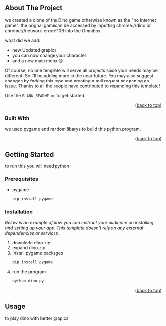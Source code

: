 
<!-- ABOUT THE PROJECT -->
## About The Project

we created a clone of the Dino game otherwise known as the "no Internet game". the orignal gamecan be accessed by inputting chrome://dino or chrome://network-error/-106 into the Omnibox.

what did we add:
* new Updated grapics 
* you can now change your character 
* and a new main menu :smile:

Of course, no one template will serve all projects since your needs may be different. So I'll be adding more in the near future. You may also suggest changes by forking this repo and creating a pull request or opening an issue. Thanks to all the people have contributed to expanding this template!

Use the `BLANK_README.md` to get started.

<p align="right">(<a href="#readme-top">back to top</a>)</p>



### Built With

we used pygame and random libarys to bulid this python program.


<p align="right">(<a href="#readme-top">back to top</a>)</p>



<!-- GETTING STARTED -->
## Getting Started

to run this you will need python

### Prerequisites


* pygame
  ```sh
  pip install pygame
  ```

### Installation

_Below is an example of how you can instruct your audience on installing and setting up your app. This template doesn't rely on any external dependencies or services._

1. downlode dino.zip
2. expand dino.zip
3. Install pygame packages
   ```sh
   pip install pygame
   ```
4. run the program
   ```sh
   python dino.py
   ```

<p align="right">(<a href="#readme-top">back to top</a>)</p>



<!-- USAGE EXAMPLES -->
## Usage

to play dino with better grapics
